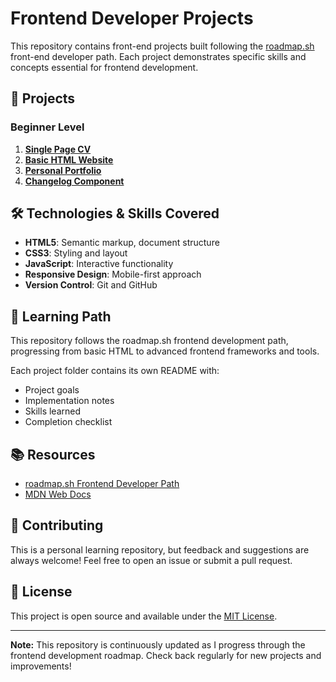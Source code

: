 # Frontend Developer Projects

This repository contains front-end projects built following the [roadmap.sh](https://roadmap.sh/frontend) front-end developer path. Each project demonstrates specific skills and concepts essential for frontend development.

## 🚀 Projects

### Beginner Level

1. [**Single Page CV**](https://roadmap.sh/projects/single-page-cv)
2. [**Basic HTML Website**](https://roadmap.sh/projects/basic-html-website)
3. [**Personal Portfolio**](https://roadmap.sh/projects/portfolio-website)
4. [**Changelog Component**](https://roadmap.sh/projects/changelog-component)

## 🛠️ Technologies & Skills Covered

- **HTML5**: Semantic markup, document structure
- **CSS3**: Styling and layout
- **JavaScript**: Interactive functionality
- **Responsive Design**: Mobile-first approach
- **Version Control**: Git and GitHub

## 🎯 Learning Path

This repository follows the roadmap.sh frontend development path, progressing from basic HTML to advanced frontend frameworks and tools.

Each project folder contains its own README with:
- Project goals
- Implementation notes
- Skills learned
- Completion checklist


## 📚 Resources

- [roadmap.sh Frontend Developer Path](https://roadmap.sh/frontend)
- [MDN Web Docs](https://developer.mozilla.org/)

## 🤝 Contributing

This is a personal learning repository, but feedback and suggestions are always welcome! Feel free to open an issue or submit a pull request.

## 📄 License

This project is open source and available under the [MIT License](LICENSE).

---

**Note:** This repository is continuously updated as I progress through the frontend development roadmap. Check back regularly for new projects and improvements!
